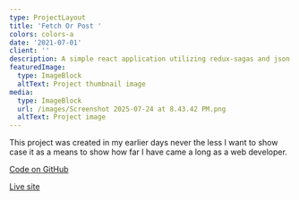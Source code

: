 ```yaml
---
type: ProjectLayout
title: 'Fetch Or Post '
colors: colors-a
date: '2021-07-01'
client: ''
description: A simple react application utilizing redux-sagas and json place holder api
featuredImage:
  type: ImageBlock
  altText: Project thumbnail image
media:
  type: ImageBlock
  url: /images/Screenshot 2025-07-24 at 8.43.42 PM.png
  altText: Project image
---
```

This project was created in my earlier days never the less I want to show case it as a means to show how far I have came a long as a web developer. 

[Code on GitHub](https://github.com/harrisonJones12/fetch-or-post)

[Live site](https://moonlit-melba-d1357c.netlify.app/)
